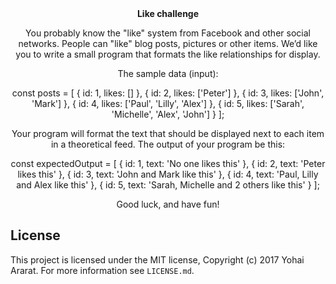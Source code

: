 <div align="center"><strong>Like challenge</strong></div>
<div align="center">
<p>You probably know the "like" system from Facebook and other social networks.
People can "like" blog posts, pictures or other items. We’d like you to write a
small program that formats the like relationships for display.</p>
<p>The sample data (input):</p>
<p>const posts = [
  { id: 1, likes: [] },
  { id: 2, likes: ['Peter'] },
  { id: 3, likes: ['John', 'Mark'] },
  { id: 4, likes: ['Paul', 'Lilly', 'Alex'] },
  { id: 5, likes: ['Sarah', 'Michelle', 'Alex', 'John'] }
];</p>
<p>Your program will format the text that should be displayed next to each item in
a theoretical feed. The output of your program be this:</p>
<p>const expectedOutput = [
  { id: 1, text: 'No one likes this' },
  { id: 2, text: 'Peter likes this' },
  { id: 3, text: 'John and Mark like this' },
  { id: 4, text: 'Paul, Lilly and Alex like this' },
  { id: 5, text: 'Sarah, Michelle and 2 others like this' }
];</p>
<p>Good luck, and have fun!</p>
</div>

## License

This project is licensed under the MIT license, Copyright (c) 2017 Yohai
Ararat. For more information see `LICENSE.md`.
